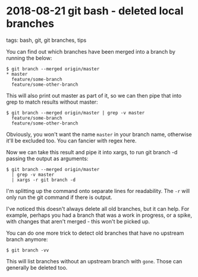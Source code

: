 # 2018-08-21 git bash - deleted local branches

tags: bash, git, git branches, tips

You can find out which branches have been merged into a branch by running the below:

```shell
$ git branch --merged origin/master
* master
  feature/some-branch
  feature/some-other-branch
```

This will also print out master as part of it, so we can then pipe that into grep to match results without master:

```shell
$ git branch --merged origin/master | grep -v master
  feature/some-branch
  feature/some-other-branch
```

Obviously, you won't want the name `master` in your branch name, otherwise it'll be excluded too. You can fancier with regex here.

Now we can take this result and pipe it into xargs, to run git branch -d passing the output as arguments:

```shell
$ git branch --merged origin/master
  | grep -v master
  | xargs -r git branch -d
```

I'm splitting up the command onto separate lines for readability. The `-r` will only run the git command if there is output.

I've noticed this doesn't always delete all old branches, but it can help. For example, perhaps you had a branch that was a work in progress, or a spike, with changes that aren't merged - this won't be picked up.

You can do one more trick to detect old branches that have no upstream branch anymore:

```shell
$ git branch -vv
```

This will list branches without an upstream branch with `gone`. Those can generally be deleted too.
